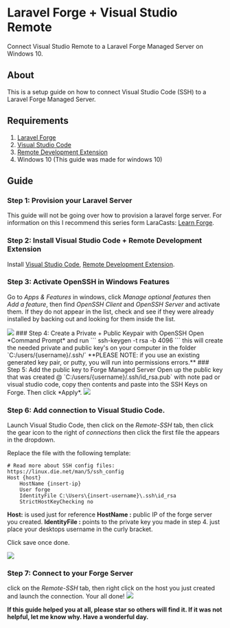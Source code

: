 
# Laravel Forge + Visual Studio Remote
Connect Visual Studio Remote to a Laravel Forge Managed Server on Windows 10.

## About
This is a setup guide on how to connect Visual Studio Code (SSH) to a Laravel Forge Managed Server.

## Requirements

 1. [Laravel Forge](https://forge.laravel.com)
 2. [Visual Studio Code](https://code.visualstudio.com/)
 3. [Remote Development Extension](https://marketplace.visualstudio.com/items?itemName=ms-vscode-remote.vscode-remote-extensionpack)
 4. Windows 10 (This guide was made for windows 10)

## Guide
### Step 1: Provision your Laravel Server
This guide will not be going over how to provision a laravel forge server. For information on this I recommend this series form LaraCasts: [Learn Forge](https://laracasts.com/series/learn-laravel-forge).
### Step 2: Install Visual Studio Code + Remote Development Extension
Install [Visual Studio Code](https://code.visualstudio.com/), [Remote Development Extension](https://marketplace.visualstudio.com/items?itemName=ms-vscode-remote.vscode-remote-extensionpack).
### Step 3: Activate OpenSSH in Windows Features
Go to *Apps & Features* in windows, click *Manage optional features* then *Add a feature*, then find *OpenSSH Client* and *OpenSSH Server* and activate them. If they do not appear in the list, check and see if they were already installed by backing out and looking for them inside the list.

<img src="https://github.com/pkeogan/laravel-forge-visual-studio-remote-setup/blob/master/act-openssh.GIF">
### Step 4: Create a Private + Public Keypair with OpenSSH
Open *Command Prompt* and run 
```
ssh-keygen -t rsa -b 4096
```
this will create the needed private and public key's on your computer in the folder `C:/users/{username}/.ssh/`
**PLEASE NOTE: if you use an existing generated key pair, or putty, you will run into permissions errors.**
### Step 5: Add the public key to Forge Managed Server
Open up the public key that was created @ `C:/users/{username}/.ssh/id_rsa.pub` with note pad or visual studio code, copy then contents and paste into the SSH Keys on Forge. Then click *Apply*.

<img src="https://github.com/pkeogan/laravel-forge-visual-studio-remote-setup/blob/master/paste-ssh-into-forge.png">

### Step 6: Add connection to Visual Studio Code.
Launch Visual Studio Code, then click on the *Remote-SSH* tab, then click the gear icon to the right of *connections* then click the first file the appears in the dropdown.

Replace the file with the following template: 
```
# Read more about SSH config files: https://linux.die.net/man/5/ssh_config
Host {host}
	HostName {insert-ip}
	User forge
	IdentityFile C:\Users\{insert-username}\.ssh\id_rsa
	StrictHostKeyChecking no
```

**Host:** is used just for reference
**HostName :**  public IP of the forge server you created.
**IdentityFile :** points to the private key you made in step 4. just place your desktops username in the curly bracket.

Click save once done.

<img src="https://github.com/pkeogan/laravel-forge-visual-studio-remote-setup/blob/master/config-paste.GIF">

### Step 7: Connect to your Forge Server
click on the *Remote-SSH* tab, then right click on the host you just created and launch the connection. Your all done!
<img src="https://github.com/pkeogan/laravel-forge-visual-studio-remote-setup/blob/master/connect.gif">

**If this guide helped you at all, please star so others will find it. If it was not helpful, let me know why. Have a wonderful day.**

